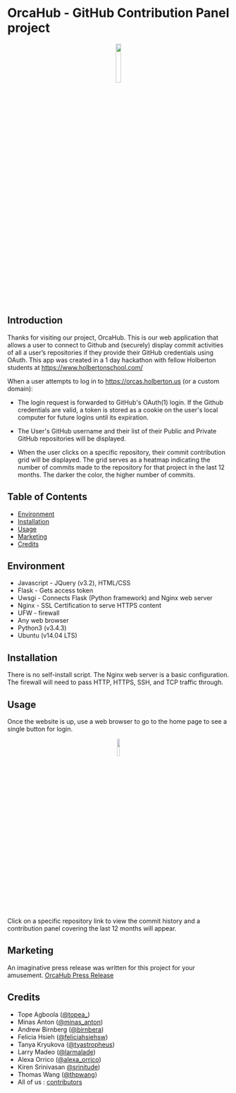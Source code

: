 # OrcaHub - GitHub Contribution Panel project

<p align="center"><img src="https://github.com/orcahubteam/orcahub/blob/master/LogoOrcahub.png" style="height:15%;width:15%" /></p>

## Introduction

Thanks for visiting our project, OrcaHub. This is our web application that allows a user to connect to Github and (securely) display commit activities of all a user’s repositories if they provide their GitHub credentials using OAuth. This app was created in a 1 day hackathon with fellow Holberton students at https://www.holbertonschool.com/

When a user attempts to log in to https://orcas.holberton.us (or a custom domain):
 - The login request is forwarded to GitHub's OAuth(1) login. If the Github credentials are valid, a token is stored as a cookie on the user's local computer for future logins until its expiration.

 - The User's GitHub username and their list of their Public and Private GitHub repositories will be displayed.

 - When the user clicks on a specific repository, their commit contribution grid will be displayed. The grid serves as a heatmap indicating the number of commits made to the repository for that project in the last 12 months. The darker the color, the higher number of commits.

## Table of Contents
* [Environment](#environment)
* [Installation](#installation)
* [Usage](#usage)
* [Marketing](#marketing)
* [Credits](#credits)

## Environment

* Javascript - JQuery (v3.2), HTML/CSS
* Flask - Gets access token
* Uwsgi - Connects Flask (Python framework) and Nginx web server
* Nginx - SSL Certification to serve HTTPS content
* UFW - firewall
* Any web browser
* Python3 (v3.4.3)
* Ubuntu (v14.04 LTS)

## Installation

There is no self-install script. The Nginx web server is a basic configuration.
The firewall will need to pass HTTP, HTTPS, SSH, and TCP traffic through.

## Usage

Once the website is up, use a web browser to go to the home page to see a single button for login.
<p align="center"><img src="https://github.com/orcahubteam/orcahub/blob/master/OrcaHubHome.png" style="height:10%;width:10%" /></p>

Click on a specific repository link to view the commit history and a contribution panel covering the last 12 months will appear.

## Marketing

An imaginative press release was written for this project for your amusement.
<a href="https://github.com/orcahubteam/orcahub/blob/master/OrcaHub%20Press%20Release.pdf">OrcaHub Press Release</a>

## Credits

- Tope Agboola ([@topea_](https://twitter.com/topea_))
- Minas Anton ([@minas_anton](https://twitter.com/minas_anton))
- Andrew Birnberg ([@birnbera](https://twitter.com/birnbera))
- Felicia Hsieh ([@feliciahsiehsw](https://twitter.com/feliciahsiehsw))
- Tanya Kryukova ([@tyastropheus](https://twitter.com/tyastropheus))
- Larry Madeo ([@larmalade](https://twitter.com/larmalade))
- Alexa Orrico ([@alexa_orrico](https://twitter.com/alexa_orrico))
- Kiren Srinivasan [@srinitude](https://twitter.com/srinitude))
- Thomas Wang ([@thpwang](https://twitter.com/thpwang))
- All of us : [contributors](https://github.com/orcahubteam/orcahub/contributors)
